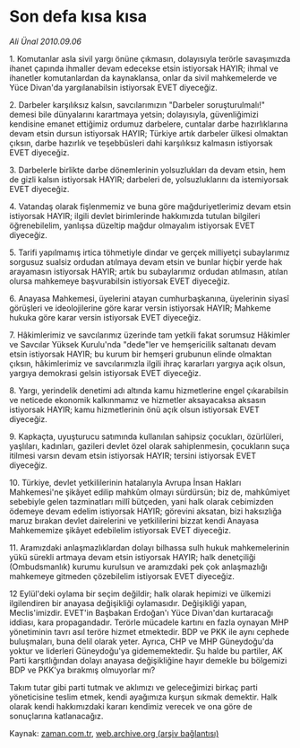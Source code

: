 # Son defa kısa kısa

*Ali Ünal 2010.09.06*

<td class="news-spot">
<p>1. Komutanlar asla sivil yargı önüne çıkmasın, dolayısıyla terörle savaşımızda ihanet çapında ihmaller devam edecekse etsin istiyorsak HAYIR; ihmal ve ihanetler komutanlardan da kaynaklansa, onlar da sivil mahkemelerde ve Yüce Divan'da yargılanabilsin istiyorsak EVET diyeceğiz.</p>
<p><p>2. Darbeler karşılıksız kalsın, savcılarımızın "Darbeler soruşturulmalı!" demesi bile dünyalarını karartmaya yetsin; dolayısıyla, güvenliğimizi kendisine emanet ettiğimiz ordumuz darbelere, cuntalar darbe hazırlıklarına devam etsin dursun istiyorsak HAYIR; Türkiye artık darbeler ülkesi olmaktan çıksın, darbe hazırlık ve teşebbüsleri dahi karşılıksız kalmasın istiyorsak EVET diyeceğiz.
<p>3. Darbelerle birlikte darbe dönemlerinin yolsuzlukları da devam etsin, hem de gizli kalsın istiyorsak HAYIR; darbeleri de, yolsuzluklarını da istemiyorsak EVET diyeceğiz.
<p>4. Vatandaş olarak fişlenmemiz ve buna göre mağduriyetlerimiz devam etsin istiyorsak HAYIR; ilgili devlet birimlerinde hakkımızda tutulan bilgileri öğrenebilelim, yanlışsa düzeltip mağdur olmayalım istiyorsak EVET diyeceğiz.
<p>5. Tarifi yapılmamış irtica töhmetiyle dindar ve gerçek milliyetçi subaylarımız sorgusuz sualsiz ordudan atılmaya devam etsin ve bunlar hiçbir yerde hak arayamasın istiyorsak HAYIR; artık bu subaylarımız ordudan atılmasın, atılan olursa mahkemeye başvurabilsin istiyorsak EVET diyeceğiz.
<p>6. Anayasa Mahkemesi, üyelerini atayan cumhurbaşkanına, üyelerinin siyasî görüşleri ve ideolojilerine göre karar versin istiyorsak HAYIR; Mahkeme hukuka göre karar versin istiyorsak EVET diyeceğiz.
<p>7. Hâkimlerimiz ve savcılarımız üzerinde tam yetkili fakat sorumsuz Hâkimler ve Savcılar Yüksek Kurulu'nda "dede"ler ve hemşericilik saltanatı devam etsin istiyorsak HAYIR; bu kurum bir hemşeri grubunun elinde olmaktan çıksın, hâkimlerimiz ve savcılarımızla ilgili ihraç kararları yargıya açık olsun, yargıya demokrasi gelsin istiyorsak EVET diyeceğiz.
<p>8. Yargı, yerindelik denetimi adı altında kamu hizmetlerine engel çıkarabilsin ve neticede ekonomik kalkınmamız ve hizmetler aksayacaksa aksasın istiyorsak HAYIR; kamu hizmetlerinin önü açık olsun istiyorsak EVET diyeceğiz.
<p>9. Kapkaçta, uyuşturucu satımında kullanılan sahipsiz çocukları, özürlüleri, yaşlıları, kadınları, gazileri devlet özel olarak sahiplenmesin, çocukların suça itilmesi varsın devam etsin istiyorsak HAYIR; tersini istiyorsak EVET diyeceğiz.
<p>10. Türkiye, devlet yetkililerinin hatalarıyla Avrupa İnsan Hakları Mahkemesi'ne şikâyet edilip mahkûm olmayı sürdürsün; biz de, mahkûmiyet sebebiyle gelen tazminatları millî bütçeden, yani halk olarak cebimizden ödemeye devam edelim istiyorsak HAYIR; görevini aksatan, bizi haksızlığa maruz bırakan devlet dairelerini ve yetkililerini bizzat kendi Anayasa Mahkememize şikâyet edebilelim istiyorsak EVET diyeceğiz.
<p>11. Aramızdaki anlaşmazlıklardan dolayı bilhassa sulh hukuk mahkemelerinin yükü sürekli artmaya devam etsin istiyorsak HAYIR; halk denetçiliği (Ombudsmanlık) kurumu kurulsun ve aramızdaki pek çok anlaşmazlığı mahkemeye gitmeden çözebilelim istiyorsak EVET diyeceğiz.
<p>12 Eylül'deki oylama bir seçim değildir; halk olarak hepimizi ve ülkemizi ilgilendiren bir anayasa değişikliği oylamasıdır. Değişikliği yapan, Meclis'imizdir. EVET'in Başbakan Erdoğan'ı Yüce Divan'dan kurtaracağı iddiası, kara propagandadır. Terörle mücadele kartını en fazla oynayan MHP yönetiminin tavrı asıl teröre hizmet etmektedir. BDP ve PKK ile aynı cephede buluşmaları, buna delil olarak yeter. Ayrıca, CHP ve MHP Güneydoğu'da yoktur ve liderleri Güneydoğu'ya gidememektedir. Şu halde bu partiler, AK Parti karşıtlığından dolayı anayasa değişikliğine hayır demekle bu bölgemizi BDP ve PKK'ya bırakmış olmuyorlar mı?
<p>Takım tutar gibi parti tutmak ve aklımızı ve geleceğimizi birkaç parti yöneticisine teslim etmek, kendi ayağımıza kurşun sıkmak demektir. Halk olarak kendi hakkımızdaki kararı kendimiz verecek ve ona göre de sonuçlarına katlanacağız. </p>
<a href="http://web.archive.org/web/20101130153505/mailto:ali.unal@zaman.com.tr">
</a></p></p></p></p></p></p></p></p></p></p></p></p></td>

Kaynak: [zaman.com.tr](http://zaman.com.tr/yazar.do?yazino=1024392), [web.archive.org (arşiv bağlantısı)](http://web.archive.org/web/20101130153505/http://zaman.com.tr/yazar.do?yazino=1024392)
